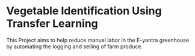 # Vegetable Identification Using Transfer Learning
This Project aims to help reduce manual labor in the E-yantra greenhouse by automating the logging and selling of farm produce.
